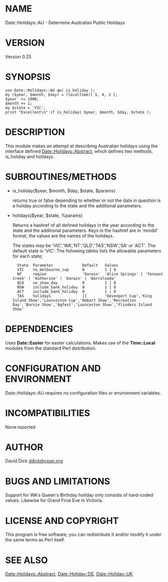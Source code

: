 # NAME

Date::Holidays::AU - Determine Australian Public Holidays

# VERSION

Version 0.25

# SYNOPSIS

    use Date::Holidays::AU qw( is_holiday );
    my ($year, $month, $day) = (localtime)[ 5, 4, 3 ];
    $year  += 1900;
    $month += 1;
    my $state = 'VIC';
    print "Excellent\n" if is_holiday( $year, $month, $day, $state );

# DESCRIPTION

This module makes an attempt at describing Australian holidays using the
interface defined [Date::Holidays::Abstract](https://metacpan.org/pod/Date%3A%3AHolidays%3A%3AAbstract), which defines two methods,
is\_holiday and holidays.

# SUBROUTINES/METHODS

- is\_holiday($year, $month, $day, $state, $params)

    returns true or false depending to whether or not the date in question
    is a holiday according to the state and the additional parameters.

- holidays($year, $state, %params)

    Returns a hashref of all defined holidays in the year according
    to the state and the additional parameters. Keys in the hashref
    are in 'mmdd' format, the values are the names of the
    holidays.

    The states may be 'VIC','WA','NT','QLD','TAS','NSW','SA' or 'ACT'.  The
    default state is 'VIC'.  The following tables lists the allowable parameters
    for each state;

        State  Parameter             Default   Values
        VIC    no_melbourne_cup      0         1 | 0
        NT     region                'Darwin'  'Alice Springs' | 'Tennant Creek' | 'Katherine' | 'Darwin' | 'Borrolooda'
        QLD    no_show_day           0         1 | 0
        NSW    include_bank_holiday  0         1 | 0
        ACT    include_bank_holiday  0         1 | 0
        TAS    holidays              []        'Devonport Cup','King Island Show','Launceston Cup','Hobart Show','Recreation Day','Burnie Show','Agfest','Launceston Show','Flinders Island Show'

# DEPENDENCIES

Uses **Date::Easter** for easter calculations. Makes use of the **Time::Local**
modules from the standard Perl distribution.

# CONFIGURATION AND ENVIRONMENT

Date::Holidays::AU requires no configuration files or environment variables.  

# INCOMPATIBILITIES

None reported

# AUTHOR

David Dick <ddick@cpan.org>

# BUGS AND LIMITATIONS

Support for WA's Queen's Birthday holiday only consists of hard-coded values.
Likewise for Grand Final Eve in Victoria.  

# LICENSE AND COPYRIGHT

This program is free software; you can redistribute it and/or modify
it under the same terms as Perl itself.

# SEE ALSO

[Date::Holidays::Abstract](https://metacpan.org/pod/Date%3A%3AHolidays%3A%3AAbstract), [Date::Holiday::DE](https://metacpan.org/pod/Date%3A%3AHolidays%3A%3ADE), [Date::Holiday::UK](https://metacpan.org/pod/Date%3A%3AHolidays%3A%3AUK)
